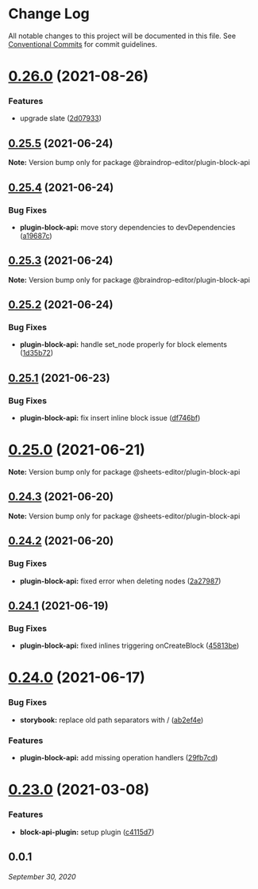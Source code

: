 # Change Log

All notable changes to this project will be documented in this file.
See [Conventional Commits](https://conventionalcommits.org) for commit guidelines.

# [0.26.0](https://github.com/coniel/slash/compare/v0.25.5...v0.26.0) (2021-08-26)


### Features

* upgrade slate ([2d07933](https://github.com/coniel/slash/commit/2d079337a020f9b82db5c82bf2ed39d4f49d712d))





## [0.25.5](https://github.com/coniel/slash/compare/v0.25.4...v0.25.5) (2021-06-24)

**Note:** Version bump only for package @braindrop-editor/plugin-block-api





## [0.25.4](https://github.com/coniel/slash/compare/v0.25.3...v0.25.4) (2021-06-24)


### Bug Fixes

* **plugin-block-api:** move story dependencies to devDependencies ([a19687c](https://github.com/coniel/slash/commit/a19687c419e915c11f0898ab98733167f746eb48))





## [0.25.3](https://github.com/coniel/slash/compare/v0.25.2...v0.25.3) (2021-06-24)

**Note:** Version bump only for package @braindrop-editor/plugin-block-api





## [0.25.2](https://github.com/coniel/slash/compare/v0.25.1...v0.25.2) (2021-06-24)


### Bug Fixes

* **plugin-block-api:** handle set_node properly for block elements ([1d35b72](https://github.com/coniel/slash/commit/1d35b7258611eeb75337a9cc840b18444edea2dd))





## [0.25.1](https://github.com/coniel/slash/compare/v0.25.0...v0.25.1) (2021-06-23)


### Bug Fixes

* **plugin-block-api:** fix insert inline block issue ([df746bf](https://github.com/coniel/slash/commit/df746bfbf0903c76768d3970222daa6587745476))





# [0.25.0](https://github.com/coniel/slash/compare/v0.24.3...v0.25.0) (2021-06-21)

**Note:** Version bump only for package @sheets-editor/plugin-block-api





## [0.24.3](https://github.com/coniel/slash/compare/v0.24.2...v0.24.3) (2021-06-20)

**Note:** Version bump only for package @sheets-editor/plugin-block-api





## [0.24.2](https://github.com/coniel/slash/compare/v0.24.1...v0.24.2) (2021-06-20)


### Bug Fixes

* **plugin-block-api:** fixed error when deleting nodes ([2a27987](https://github.com/coniel/slash/commit/2a27987a050abbc53cdc4d976287048cc4f8e62c))





## [0.24.1](https://github.com/coniel/slash/compare/v0.24.0...v0.24.1) (2021-06-19)


### Bug Fixes

* **plugin-block-api:** fixed inlines triggering onCreateBlock ([45813be](https://github.com/coniel/slash/commit/45813bec5c2d2861da004ecff226cad47d5ab710))





# [0.24.0](https://github.com/coniel/slash/compare/v0.23.0...v0.24.0) (2021-06-17)


### Bug Fixes

* **storybook:** replace old path separators with / ([ab2ef4e](https://github.com/coniel/slash/commit/ab2ef4ec1773336537973e406bd24b84e239c51d))


### Features

* **plugin-block-api:** add missing operation handlers ([29fb7cd](https://github.com/coniel/slash/commit/29fb7cd4a539d43a11df4f4f232cf20922247b81))





# [0.23.0](https://github.com/coniel/slash/compare/v0.22.2...v0.23.0) (2021-03-08)


### Features

* **block-api-plugin:** setup plugin ([c4115d7](https://github.com/coniel/slash/commit/c4115d7d5c9eaedf1c7d9c988c2598d0bc7a023b))





## 0.0.1
###### *September 30, 2020*
